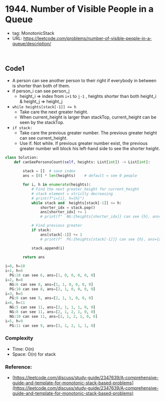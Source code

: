 # 1944. Number of Visible People in a Queue

- tag: MonotonicStack
- URL: https://leetcode.com/problems/number-of-visible-people-in-a-queue/description/

<br>

## Code1

- A person can see another person to their right if everybody in between is shorter than both of them.
- if person_i can see person_j
    - height_i ⇒ index from `i+1` to `j-1` , heights shorter than both height_i & height_j ⇒ height_j
- `while heights[stack[-1]] <= h`
    - Take care the next greater height.
    - When current_height is larger than stackTop, current_height can be seen by the stackTop.
- `if stack:`
    - Take care the previous greater number. The previous greater height can see current_height.
    - Use if. Not while. If previous greater number exist, the previous greater number will block his left-hand side to see the shorter height.

```python
class Solution:
    def canSeePersonsCount(self, heights: List[int]) -> List[int]:
        
        stack = []  # save index
        ans = [0] * len(heights)    # default = see 0 people

        for i, h in enumerate(heights):
            # Find the next greater_height for current_height
            # stack element = strictly decreasing
            # print(f"i={i}, h={h}")
            while stack and  heights[stack[-1]] <= h:
                shorter_idx = stack.pop()
                ans[shorter_idx] += 1
                # print(f"  NG:{heights[shorter_idx]} can see {h}, ans={ans}")

            # Find previous greater 
            if stack:
                ans[stack[-1]] += 1
                # print(f"  PG:{heights[stack[-1]]} can see {h}, ans={ans}")

            stack.append(i)
        
        return ans
```

```python
i=0, h=10
i=1, h=6
  PG:10 can see 6, ans=[1, 0, 0, 0, 0, 0]
i=2, h=8
  NG:6 can see 8, ans=[1, 1, 0, 0, 0, 0]
  PG:10 can see 8, ans=[2, 1, 0, 0, 0, 0]
i=3, h=5
  PG:8 can see 5, ans=[2, 1, 1, 0, 0, 0]
i=4, h=11
  NG:5 can see 11, ans=[2, 1, 1, 1, 0, 0]
  NG:8 can see 11, ans=[2, 1, 2, 1, 0, 0]
  NG:10 can see 11, ans=[3, 1, 2, 1, 0, 0]
i=5, h=9
  PG:11 can see 9, ans=[3, 1, 2, 1, 1, 0]
```

### Complexity

- Time: O(n)
- Space: O(n) for stack

### Reference:

- [https://leetcode.com/discuss/study-guide/2347639/A-comprehensive-guide-and-template-for-monotonic-stack-based-problems](https://leetcode.com/discuss/study-guide/2347639/A-comprehensive-guide-and-template-for-monotonic-stack-based-problems)
